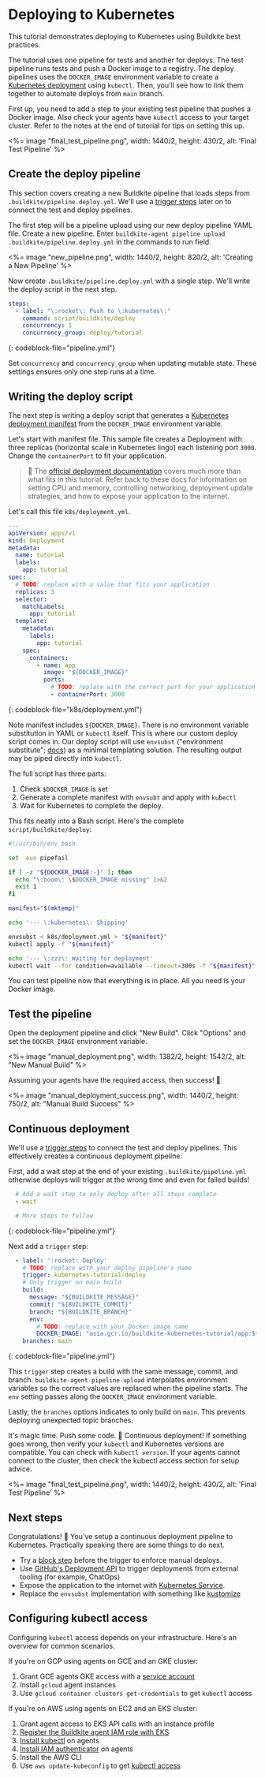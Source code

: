 # Deploying to Kubernetes

This tutorial demonstrates deploying to Kubernetes using Buildkite best
practices.


The tutorial uses one pipeline for tests and another for deploys.
The test pipeline runs tests and push a Docker image to a registry. The deploy
pipelines uses the `DOCKER_IMAGE` environment variable to create a [Kubernetes
deployment][k8s_deployment] using `kubectl`. Then, you'll see how to link them
together to automate deploys from `main` branch.

First up, you need to add a step to your existing test pipeline that pushes a
Docker image. Also check your agents have `kubectl` access to your target
cluster. Refer to the notes at the end of tutorial for tips on setting this
up.

<%= image "final_test_pipeline.png", width: 1440/2, height: 430/2, alt: 'Final Test Pipeline' %>

## Create the deploy pipeline

This section covers creating a new Buildkite pipeline that loads steps from
`.buildkite/pipeline.deploy.yml`. We'll use a [trigger
steps](https://buildkite.com/docs/pipelines/trigger-step) later on to connect
the test and deploy pipelines.

The first step will be a pipeline upload using our new deploy pipeline YAML
file. Create a new pipeline. Enter `buildkite-agent pipeline upload
.buildkite/pipeline.deploy.yml` in the commands to run field.

<%= image "new_pipeline.png", width: 1440/2, height: 820/2, alt: 'Creating a New Pipeline'  %>

Now create `.buildkite/pipeline.deploy.yml` with a single step. We'll write the
deploy script in the next step.

```yml
steps:
  - label: "\:rocket\: Push to \:kubernetes\:"
    command: script/buildkite/deploy
    concurrency: 1
    concurrency_group: deploy/tutorial
```
{: codeblock-file="pipeline.yml"}

Set `concurrency` and `concurrency_group` when updating mutable state. These
settings ensures only one step runs at a time.

## Writing the deploy script

The next step is writing a deploy script that generates a [Kubernetes deployment
manifest][k8s_deployment] from the `DOCKER_IMAGE` environment variable.

Let's start with manifest file. This sample file creates a Deployment with
three replicas (horizontal scale in Kubernetes lingo) each listening port
`3000`. Change the `containerPort` to fit your application.

>📘
> The <a href="https://kubernetes.io/docs/concepts/workloads/controllers/deployment/">official deployment documentation</a> covers much more than what fits in this tutorial. Refer back to these docs for information on setting CPU and memory, controlling networking, deployment update strategies, and how to expose your application to the internet.

Let's call this file `k8s/deployment.yml`.

```yml
---
apiVersion: apps/v1
kind: Deployment
metadata:
  name: tutorial
  labels:
    app: tutorial
spec:
  # TODO: replace with a value that fits your application
  replicas: 3
  selector:
    matchLabels:
      app: tutorial
  template:
    metadata:
      labels:
        app: tutorial
    spec:
      containers:
        - name: app
          image: "${DOCKER_IMAGE}"
          ports:
            # TODO: replace with the correct port for your application
            - containerPort: 3000
```
{: codeblock-file="k8s/deployment.yml"}

Note manifest includes `${DOCKER_IMAGE}`. There is no environment variable
substitution in YAML or `kubectl` itself. This is where our custom deploy script
comes in. Our deploy script will use `envsubst` ("environment substitute";
[docs](https://linux.die.net/man/1/envsubst)) as a minimal templating solution.
The resulting output may be piped directly into `kubectl`.

The full script has three parts:

1. Check `$DOCKER_IMAGE` is set
2. Generate a complete manifest with `envsubt` and apply with `kubectl`
3. Wait for Kubernetes to complete the deploy.

This fits neatly into a Bash script. Here's the complete `script/buildkite/deploy`:

```bash
#!/usr/bin/env bash

set -euo pipefail

if [ -z "${DOCKER_IMAGE:-}" ]; then
  echo "\:boom\: \$DOCKER_IMAGE missing" 1>&2
  exit 1
fi

manifest="$(mktemp)"

echo '--- \:kubernetes\: Shipping'

envsubst < k8s/deployment.yml > "${manifest}"
kubectl apply -f "${manifest}"

echo '--- \:zzz\: Waiting for deployment'
kubectl wait --for condition=available --timeout=300s -f "${manifest}"
```

You can test pipeline now that everything is in place. All you need is your
Docker image.

## Test the pipeline

Open the deployment pipeline and click "New Build". Click "Options" and set the
`DOCKER_IMAGE` environment variable.

<%= image "manual_deployment.png", width: 1382/2, height: 1542/2, alt: "New Manual Build" %>

Assuming your agents have the required access, then success! :tada:

<%= image "manual_deployment_success.png", width: 1440/2, height: 750/2, alt: "Manual Build Success" %>

## Continuous deployment

We'll use a [trigger steps](https://buildkite.com/docs/pipelines/trigger-step)
to connect the test and deploy pipelines. This effectively creates a continuous
deployment pipeline.

First, add a wait step at the end of your existing `.buildkite/pipeline.yml`
otherwise deploys will trigger at the wrong time and even for failed builds!

```yml
  # Add a wait step to only deploy after all steps complete
  - wait

  # More steps to follow
```
{: codeblock-file="pipeline.yml"}

Next add a `trigger` step:

```yml
  - label: ':rocket: Deploy'
    # TODO: replace with your deploy pipeline's name
    trigger: kubernetes-tutorial-deploy
    # Only trigger on main build
    build:
      message: "${BUILDKITE_MESSAGE}"
      commit: "${BUILDKITE_COMMIT}"
      branch: "${BUILDKITE_BRANCH}"
      env:
        # TODO: replace with your Docker image name
        DOCKER_IMAGE: "asia.gcr.io/buildkite-kubernetes-tutorial/app:${BUILDKITE_BUILD_NUMBER}"
    branches: main
```
{: codeblock-file="pipeline.yml"}

This `trigger` step creates a build with the same message, commit, and branch.
`buildkite-agent pipeline-upload` interpolates environment variables so the
correct values are replaced when the pipeline starts. The `env` setting passes
along the `DOCKER_IMAGE` environment variable.

Lastly, the `branches` options indicates to only build on `main`. This
prevents deploying unexpected topic branches.

It's magic time. Push some code. :tada: Continuous deployment! If something
goes wrong, then verify your `kubectl` and Kubernetes versions are compatible.
You can check with `kubectl version`. If your agents cannot connect to the
cluster, then check the kubectl access section for setup advice.

<%= image "final_test_pipeline.png", width: 1440/2, height: 430/2, alt: 'Final Test Pipeline' %>

## Next steps

Congratulations! :tada: You've setup a continuous deployment pipeline to
Kubernetes. Practically speaking there are some things to do next.

- Try a [block step](https://buildkite.com/docs/pipelines/block-step) before the
  trigger to enforce manual deploys.
- Use [GitHub's Deployment API](https://buildkite.com/blog/github-deployments)
  to trigger deployments from external tooling (for example, ChatOps)
- Expose the application to the internet with [Kubernetes
  Service](https://kubernetes.io/docs/concepts/services-networking/service/).
- Replace the `envsubst` implementation with something like [kustomize](https://kustomize.io/)

## Configuring kubectl access

Configuring `kubectl` access depends on your infrastructure. Here's an overview
for common scenarios.

If you're on GCP using agents on GCE and an GKE cluster:

1. Grant GCE agents GKE access with a [service account](https://cloud.google.com/compute/docs/access/service-accounts)
2. Install `gcloud` agent instances
3. Use `gcloud container clusters get-credentials` to get `kubectl` access

If you're on AWS using agents on EC2 and an EKS cluster:

1. Grant agent access to EKS API calls with an instance profile
2. [Register the Buildkite agent IAM role with EKS](https://docs.aws.amazon.com/eks/latest/userguide/add-user-role.html)
3. [Install kubectl](https://docs.aws.amazon.com/eks/latest/userguide/install-kubectl.html) on agents
4. [Install IAM authenticator](https://docs.aws.amazon.com/eks/latest/userguide/install-aws-iam-authenticator.html) on agents
5. Install the AWS CLI
6. Use `aws update-kubeconfig` to get [kubectl access](https://docs.aws.amazon.com/eks/latest/userguide/create-kubeconfig.html)

[pipelines]: https://buildkite.com/docs/pipelines
[k8s_deployment]: https://kubernetes.io/docs/concepts/workloads/controllers/deployment/
